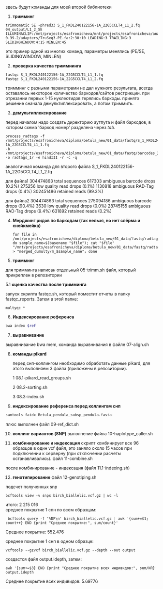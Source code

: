 здесь будут команды для моей второй библиотеки
1. __тримминг__
```
trimmomatic SE -phred33 S_1_FKDL240122156-1A_22G5CCLT4_L1_2.fq 04_output/L1_2_SE ILLUMINACLIP:/mnt/projects/esafronicheva/mnt/projects/esafronicheva/anaconda_new/envs/Trimm/share/trimmomatic-0.39-2/adapters/TruSeq3-PE.fa:2:30:10 LEADING:3 TRAILING:3 SLIDINGWINDOW:4:15 MINLEN:45
```
это пример одной из многих команд, параметры менялись (PE/SE, SLIDINGWINDOW, MINLEN)

2. __проверка качества триммиинга__
```
fastqc S_1_FKDL240122156-1A_22G5CCLT4_L1_1.fq
fastqc S_1_FKDL240122156-1A_22G5CCLT4_L1_2.fq
```
тримминг с разными параметрами не дал нужного результата, всегда оставалось некоторое количество баркодов/сайтов рестрикции. 
при отрезании первых 1-15 нуклеотидов терялись баркоды. принято решение сначала демультиплексировать, а потом триммить.

3. __демультиплексирование__
   
перед началом надо создать директорию аутпута и файл баркодов, в котором схема 'баркод номер' разделена через _tab_.
```
process_radtags -f /mnt/projects/esafronicheva/diploma/betula_new/01_data/fastq/S_1_FKDL240122156-1A_22G5CCLT4_L1_1.fq 
-b /mnt/projects/esafronicheva/diploma/betula_new/01_data/fastq/barcodes_24.txt -o radtags_1/ -e hindIII -r -c -q
```
аналогичная команда для второго файла S_1_FKDL240122156-1A_22G5CCLT4_L1_2.fq

для файла1
304474863 total sequences 617303 ambiguous barcode drops (0.2%) 
275256 low quality read drops (0.1%) 1130818 ambiguous RAD-Tag drops (0.4%)
302451486 retained reads (99.3%)

для файла2
304474863 total sequences
275094186 ambiguous barcode drops (90.4%)
     3630 low quality read drops (0.0%)
 28745155 ambiguous RAD-Tag drops (9.4%)
   631892 retained reads (0.2%)

4. __Мерджинг ридов по баркодам (так нельзя, но нет слёрма и снейкмейка)__
   ```
   for file in /mnt/projects/esafronicheva/diploma/betula_new/01_data/fastq/radtags_1/*.fq; do sample_name=$(basename "$file"); cat "$file" "/mnt/projects/esafronicheva/diploma/betula_new/01_data/fastq/radtags_2/$sample_name" > "merged_dumulty/m_$sample_name"; done
   ```
5. __тримминг__
   
для тримминга написан отдельный 05-trimm.sh файл, который прикреплен в репозитории

 5.1 __оценка качества после тримминга__

 запуск скрипта fastqc.sh, который поместит отчеты в папку fastqc_reports. Затем в этой папке:

 ```
multyqc *

 ```

6. __Индексирование референса__
``` bash
bwa index $ref
```

7. __выравнивание__
   
выравнивание bwa mem, команда выравнивания в файле 07-align.sh

8. __команды pikard__

   перед снп-коллингом необходимо обработать данные pikard, для этого выполняем 3 файла (приложены в репозитории).
   
   1 08.1-pikard_read_groups.sh
   
   2 08.2-sorting.sh
   
   3 08.3-index.sh
9. __индексирование референса перед коллингом снп__ 

``` bash 
samtools faidx Betula_pendula_subsp_pendula.fasta
```
плюс выполнен файл 09-ref_dict.sh 

10. __коллинг вариантов (SNP)__
выполнение файла 10-haplotype_caller.sh

11. __комбинирование и индексация__
скрипт комбинирует все 96 образцов в один vcf файл, это заняло около 15 часов при подключении к серверну (при отключении расчеты останавливались). файл 11-combine.sh

после комбинирование - индексация (файл 11.1-indexing.sh)

12. __генотипирование__
    файл 12-genotiping.sh

подсчет полученных snp 

```
bcftools view -v snps birch_biallelic.vcf.gz | wc -l
```    
итого: 2 215 016    
среднее покрытие 1 спн по всем образцам:
```
 bcftools query -f '%DP\n' birch_biallelic.vcf.gz | awk '{sum+=$1; count++} END {print "Среднее покрытие:", sum/count}'
```
Среднее покрытие: 552.476

среднее покрытие 1 снп в одном образце: 
```
vcftools --gzvcf birch_biallelic.vcf.gz --depth --out output
```
создастся файл  output.idepth, затем:
```
awk '{sum+=$3} END {print "Среднее покрытие всех индивидов:", sum/NR}' output.idepth
```
Среднее покрытие всех индивидов: 5.69776
